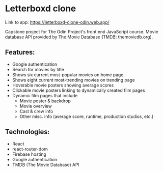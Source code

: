 # Letterboxd clone 
Link to app: https://letterboxd-clone-odin.web.app/

Capstone project for The Odin Project's front end JavaScript course. Movie database API provided by The Movie Database (TMDB; themoviedb.org).

## Features:
* Google authentication
* Search for movies by title
* Shows six current most-popular movies on home page
* Shows eight current most-trending movies on trending page
* Hoverable movie posters showing average scores
* Clickable movie posters linking to dynamically created film pages
* Dynamic film pages that include
  - Movie poster & backdrop
  - Movie overview
  - Cast & crew info
  - Other misc. info (average score, runtime, production studios, etc.)

## Technologies:
* React
* react-router-dom
* Firebase hosting
* Google authentication
* TMDB (The Movie Database) API
